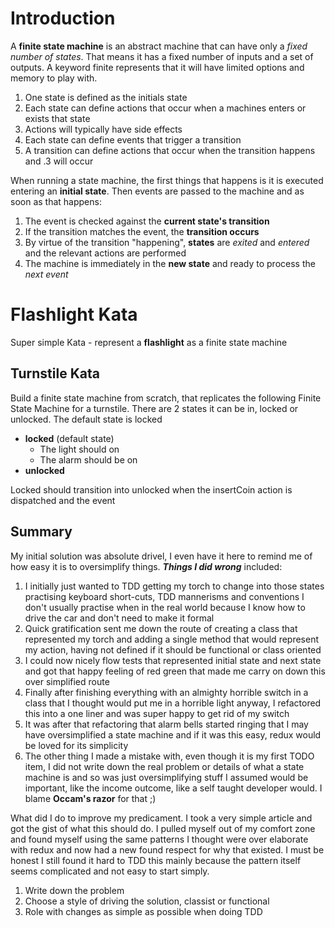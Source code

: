 

# Introduction

A **finite state machine** is an abstract machine that can have only a *fixed number of states*. That means it has a fixed number of inputs and a set of outputs. A keyword finite represents that it will have limited options and memory to play with.

1. One state is defined as the initials state
2. Each state can define actions that occur when a machines enters or exists that state
3. Actions will typically have side effects
4. Each state can define events that trigger a transition
5. A transition can define actions that occur when the transition happens and .3 will occur

When running a state machine, the first things that happens is it is executed entering an **initial state**. Then events are passed to the machine and as soon as that happens:

1. The event is checked against the **current state's transition** 
2. If the transition matches the event, the **transition occurs**
3. By virtue of the transition "happening", **states** are *exited* and *entered* and the relevant actions are performed
4. The machine is immediately in the **new state** and ready to process the *next event*

# Flashlight Kata

Super simple Kata - represent a **flashlight** as a finite state machine

## Turnstile Kata

Build a finite state machine from scratch, that replicates the following Finite State Machine for a turnstile. There are 2 states it can be in, locked or unlocked. The default state is locked

- **locked** (default state)
  - The light should on 
  - The alarm should be on
- **unlocked**

Locked should transition into unlocked when the insertCoin action is dispatched and the event 



## Summary

My initial solution was absolute drivel,  I even have it here to remind me of how easy it is to oversimplify things. ***Things I did wrong*** included:

1. I initially just wanted to TDD getting my torch to change into those states practising keyboard short-cuts, TDD mannerisms and conventions I don't usually practise when in the real world because I know how to drive the car and don't need to make it formal
2. Quick gratification sent me down the route of creating a class that represented my torch and adding a single method that would represent my action, having not defined if it should be functional or class oriented
3. I could now nicely flow tests that represented initial state and next state and got that happy feeling of red green that made me carry on down this over simplified route
4. Finally after finishing everything with an almighty horrible switch in a class that I thought would put me in a horrible light anyway, I refactored this into a one liner and was super happy to get rid of my switch
5. It was after that refactoring that alarm bells started ringing that I may have oversimplified a state machine and if it was this easy, redux would be loved for its simplicity
6. The other thing I made a mistake with, even though it is my first TODO item, I did not write down the real problem or details of what a state machine is and so was just oversimplifying stuff I assumed would be important, like the income outcome, like a self taught developer would. I blame **Occam's razor** for that ;)

What did I do to improve my predicament. I took a very simple article and  got the gist of what this should do. I pulled myself out of my comfort zone and found myself using the same patterns I thought were over elaborate with redux and now had a new found respect for why that existed. I must be honest I still found it hard to TDD this mainly because the pattern itself seems complicated and not easy to start simply.

1. Write down the problem
2. Choose a style of driving the solution, classist or functional
3. Role with changes as simple as possible when doing TDD